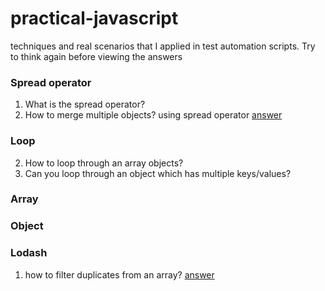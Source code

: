 # practical-javascript
techniques and real scenarios that I applied in test automation scripts. Try to think again before viewing the answers

### Spread operator
1. What is the spread operator?
2. How to merge multiple objects? using spread operator [answer](https://www.linkedin.com/posts/elias-kibret_javascript-react-node-activity-7057262734945509376-ArrK?utm_source=share&utm_medium=member_desktop)

### Loop
2. How to loop through an array objects?
3. Can you loop through an object which has multiple keys/values?


### Array



### Object



### Lodash
1. how to filter duplicates from an array? [answer](https://masteringjs.io/tutorials/lodash/filter-duplicates)

